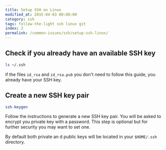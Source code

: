 ```yaml
---
title: Setup SSH on Linux
modified_at: 2015-04-03 00:00:00
category: ssh
tags: follow-the-light ssh linux git
index: 2
permalink: /common-issues/ssh/setup-ssh-linux/
---
```


## Check if you already have an available SSH key

```bash
ls ~/.ssh
```

if the files `id_rsa` and `id_rsa.pub` you don't need to follow this guide,
you already have your SSH key.

## Create a new SSH key pair

```bash
ssh-keygen
```

Follow the instructions to generate a new SSH key pair. You will be asked to encrypt
you private key with a password. This step is optional but for further security you may
want to set one.

By default both private an d public keys will be located in your `$HOME/.ssh` directory.
